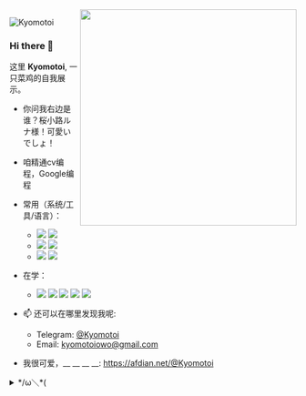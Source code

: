 <img align="right" src="https://cdn.jsdelivr.net/gh/Kyomotoi/Kyomotoi/LunaSakurakouji.png" width='380px'>

![Kyomotoi](https://count.getloli.com/get/@:kyomotoi?theme=rule34)

### Hi there 👋

这里 **Kyomotoi**, 一只菜鸡的自我展示。

- 你问我右边是谁？桜小路ルナ様！可愛いでしょ！

- 咱精通cv编程，Google编程

- 常用（系统/工具/语言）：
  - ![](https://img.shields.io/badge/Windows10-0078d6?style=flat-square&logo=windows&logoColor=fff) ![](https://img.shields.io/badge/Debian-A81D33?style=flat-square&logo=Debian&logoColor=fff)
  - ![](https://img.shields.io/badge/IDE-Visual%20Studio%20Code-007acc?style=flat-square&logo=visual-studio-code&logoColor=fff) ![](https://img.shields.io/badge/IDE-Android%20Studio-3DDC84?style=flat-square&logo=android-studio&logoColor=fff)
  - ![](https://img.shields.io/badge/-Python-3776ab?style=flat-square&logo=Python&logoColor=fff) ![](https://img.shields.io/badge/-Go-00ADD8?style=flat-square&logo=Go&logoColor=fff)

- 在学：
  - ![](https://img.shields.io/badge/-Java-007396?style=flat-square&logo=Java&logoColor=fff) ![](https://img.shields.io/badge/-Dart-0175C2?style=flat-square&logo=Dart&logoColor=fff) ![](https://img.shields.io/badge/-JavaScript-F7DF1E?style=flat-square&logo=JavaScript&logoColor=fff) ![](https://img.shields.io/badge/-TypeScript-3178C6?style=flat-square&logo=TypeScript&logoColor=fff) ![](https://img.shields.io/badge/-Vue.js-4FC08D?style=flat-square&logo=Vue.js&logoColor=fff)

- 📫 还可以在哪里发现我呢: 
    - Telegram: [@Kyomotoi](https://t.me/Kyomotoi)
    - Email: <kyomotoiowo@gmail.com>
- 我很可爱，__ __ __ __: <https://afdian.net/@Kyomotoi>

<details markdown='1'><summary>*/ω＼*(</summary>
https://twitter.com/Kyomotoi1/status/1331631064670846977?s=20<br>
好欸！事蓮華！<br>
等啥？赶快follower阿————！！！
</details>
